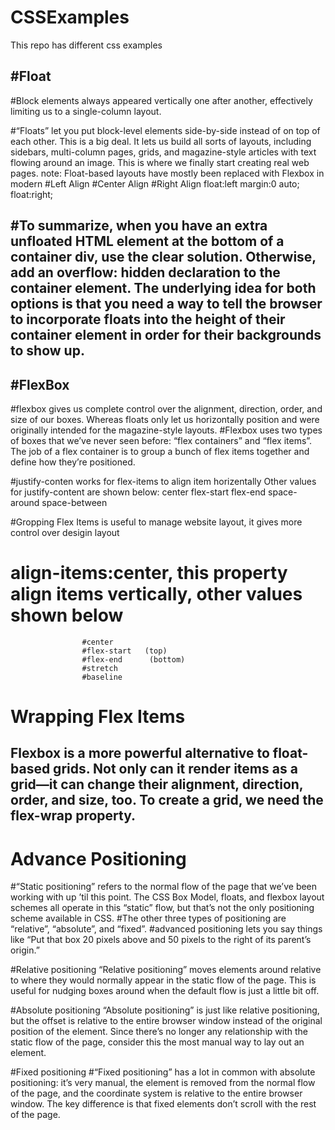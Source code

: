 # CSSExamples
This repo has different css examples 

#Float
----------------
#Block elements always appeared vertically one after another, effectively limiting us to a single-column layout.

#“Floats” let you put block-level elements side-by-side instead of on top of each other. This is a big deal. It lets us build all sorts of layouts, including sidebars, multi-column pages, grids, and magazine-style articles with text flowing around an image. This is where we finally start creating real web pages.
note: Float-based layouts have mostly been replaced with Flexbox in modern 
#Left Align     #Center Align       #Right Align
float:left       margin:0 auto;       float:right;

#To summarize, when you have an extra unfloated HTML element at the bottom of a container div, use the clear solution. Otherwise, add an overflow: hidden declaration to the container element. The underlying idea for both options is that you need a way to tell the browser to incorporate floats into the height of their container element in order for their backgrounds to show up.
-------------------------------------------------------------------------------------------------

#FlexBox
--------------------------------
#flexbox gives us complete control over the alignment, direction, order, and size of our boxes.  Whereas floats only let us horizontally position and were originally intended for the magazine-style layouts.
#Flexbox uses two types of boxes that we’ve never seen before: “flex containers” and “flex items”. The job of a flex container is to group a bunch of flex items together and define how they’re positioned.

#justify-conten works for flex-items to align item horizentally 
            Other values for justify-content are shown below:
            center
            flex-start
            flex-end
            space-around
            space-between

#Gropping Flex Items is useful to manage website layout, it gives more control over desigin layout

# align-items:center, this property align items vertically, other values shown below 
                    #center
                    #flex-start   (top)
                    #flex-end      (bottom)
                    #stretch
                    #baseline
# Wrapping Flex Items
Flexbox is a more powerful alternative to float-based grids. Not only can it render items as a grid—it can change their alignment, direction, order, and size, too. To create a grid, we need the flex-wrap property.
------------------------------------------------------------------------------------

# Advance Positioning
#“Static positioning” refers to the normal flow of the page that we’ve been working with up ’til this point. The CSS Box Model, floats, and flexbox layout schemes all operate in this “static” flow, but that’s not the only positioning scheme available in CSS.
        #The other three types of positioning are “relative”, “absolute”, and “fixed”. 
#advanced positioning lets you say things like “Put that box 20 pixels above and 50 pixels to the right of its parent’s origin.”

#Relative positioning
            “Relative positioning” moves elements around relative to where they would normally appear in the static flow of the page. This is useful for nudging boxes around when the default flow is just a little bit off.

#Absolute positioning
            “Absolute positioning” is just like relative positioning, but the offset is relative to the entire browser window instead of the original position of the element. Since there’s no longer any relationship with the static flow of the page, consider this the most manual way to lay out an element.
        
#Fixed positioning
            #“Fixed positioning” has a lot in common with absolute positioning: it’s very manual, the element is removed from the normal flow of the page, and the coordinate system is relative to the entire browser window. The key difference is that fixed elements don’t scroll with the rest of the page.



            
